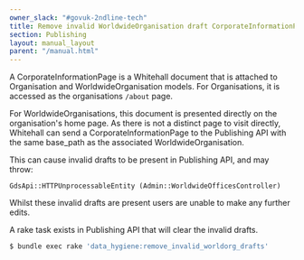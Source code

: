 ```yaml
---
owner_slack: "#govuk-2ndline-tech"
title: Remove invalid WorldwideOrganisation draft CorporateInformationPages
section: Publishing
layout: manual_layout
parent: "/manual.html"
---
```


A CorporateInformationPage is a Whitehall document that is attached to Organisation and WorldwideOrganisation models. For Organisations, it is accessed as the organisations `/about` page.

For WorldwideOrganisations, this document is presented directly on the organisation's home page.
As there is not a distinct page to visit directly, Whitehall can send a CorporateInformationPage to the Publishing API with the same base_path as the associated WorldwideOrganisation.

This can cause invalid drafts to be present in Publishing API, and may throw:

`GdsApi::HTTPUnprocessableEntity (Admin::WorldwideOfficesController)`

Whilst these invalid drafts are present users are unable to make any further edits.

A rake task exists in Publishing API that will clear the invalid drafts.

```bash
$ bundle exec rake 'data_hygiene:remove_invalid_worldorg_drafts'
```

